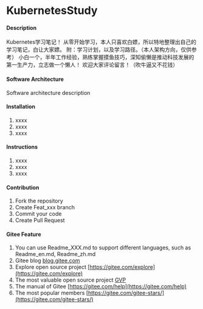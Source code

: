 # KubernetesStudy

#### Description
Kubernetes学习笔记！
从零开始学习，本人只喜欢白嫖，所以特地整理出自己的学习笔记，白让大家嫖。
附：学习计划，以及学习路径。（本人架构方向，仅供参考）
小白一个，半年工作经验，熟练掌握摸鱼技巧，深知偷懒是推动科技发展的第一生产力，立志做一个懒人！
欢迎大家评论留言！（吹牛逼又不花钱）

#### Software Architecture
Software architecture description

#### Installation

1.  xxxx
2.  xxxx
3.  xxxx

#### Instructions

1.  xxxx
2.  xxxx
3.  xxxx

#### Contribution

1.  Fork the repository
2.  Create Feat_xxx branch
3.  Commit your code
4.  Create Pull Request


#### Gitee Feature

1.  You can use Readme\_XXX.md to support different languages, such as Readme\_en.md, Readme\_zh.md
2.  Gitee blog [blog.gitee.com](https://blog.gitee.com)
3.  Explore open source project [https://gitee.com/explore](https://gitee.com/explore)
4.  The most valuable open source project [GVP](https://gitee.com/gvp)
5.  The manual of Gitee [https://gitee.com/help](https://gitee.com/help)
6.  The most popular members  [https://gitee.com/gitee-stars/](https://gitee.com/gitee-stars/)
